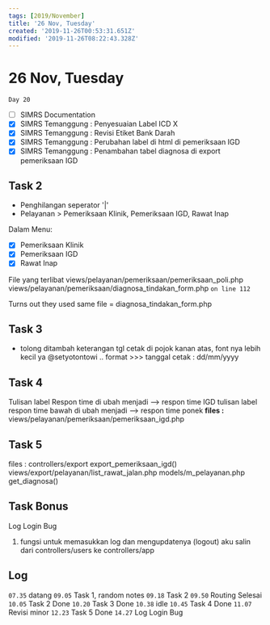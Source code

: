 ```yaml
---
tags: [2019/November]
title: '26 Nov, Tuesday'
created: '2019-11-26T00:53:31.651Z'
modified: '2019-11-26T08:22:43.328Z'
---
```


# 26 Nov, Tuesday

`Day 20`

- [ ] SIMRS Documentation
- [X] SIMRS Temanggung : Penyesuaian Label ICD X
- [X] SIMRS Temanggung : Revisi Etiket Bank Darah
- [X] SIMRS Temanggung : Perubahan label di html di pemeriksaan IGD
- [X] SIMRS Temanggung : Penambahan tabel diagnosa di export pemeriksaan IGD

## Task 2

- Penghilangan seperator '|'
- Pelayanan > Pemeriksaan Klinik, Pemeriksaan IGD, Rawat Inap

Dalam Menu:
- [X] Pemeriksaan Klinik
- [X] Pemeriksaan IGD
- [X] Rawat Inap

File yang terlibat
views/pelayanan/pemeriksaan/pemeriksaan_poli.php
views/pelayanan/pemeriksaan/diagnosa_tindakan_form.php ```on line 112```

Turns out they used same file = diagnosa_tindakan_form.php

## Task 3

- tolong ditambah keterangan tgl cetak di pojok kanan atas, font nya lebih kecil ya @setyotontowi .. format >>> tanggal cetak : dd/mm/yyyy

## Task 4

Tulisan label Respon time di ubah menjadi --> respon time IGD
tulisan label respon time bawah di ubah menjadi --> respon time ponek
**files :**
views/pelayanan/pemeriksaan/pemeriksaan_igd.php

## Task 5 

files :
controllers/export export_pemeriksaan_igd()
views/export/pelayanan/list_rawat_jalan.php
models/m_pelayanan.php get_diagnosa()

## Task Bonus

Log Login Bug
1. fungsi untuk memasukkan log dan mengupdatenya (logout) aku salin dari controllers/users ke controllers/app 

## Log
`07.35` datang
`09.05` Task 1, random notes
`09.18` Task 2
`09.50` Routing Selesai
`10.05` Task 2 Done
`10.20` Task 3 Done
`10.38` idle
`10.45` Task 4 Done
`11.07` Revisi minor
`12.23` Task 5 Done
`14.27` Log Login Bug
